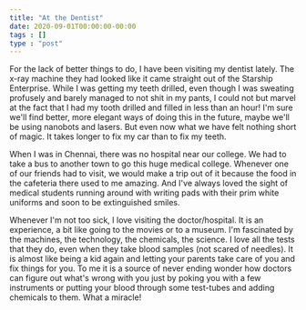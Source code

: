 ```yaml
---
title: "At the Dentist"
date: 2020-09-01T00:00:00-00:00
tags : []
type : "post"
---
```



For the lack of better things to do, I have been visiting my dentist lately. 
The x-ray machine they had looked like it came straight out of the Starship Enterprise.
While I was getting my teeth drilled, even though I was sweating profusely and barely managed to not shit in my pants, I could not but marvel at the fact that I had my tooth drilled and filled in less than an hour! 
I'm sure we'll find better, more elegant ways of doing this in the future, maybe we'll be using nanobots and lasers. 
But even now what we have felt nothing short of magic.
It takes longer to fix my car than to fix my teeth.

When I was in Chennai, there was no hospital near our college. 
We had to take a bus to another town to go this huge medical college.
Whenever one of our friends had to visit, we would make a trip out of it because the food in the cafeteria there used to me amazing. 
And I've always loved the sight of medical students running around with writing pads with their prim white uniforms and soon to be extinguished smiles.

Whenever I'm not too sick, I love visiting the doctor/hospital. It is an experience, a bit like going to the movies or to a museum. I'm fascinated by the machines, the technology, the chemicals, the science.
I love all the tests that they do, even when they take blood samples (not scared of needles).
It is almost like being a kid again and letting your parents take care of you and fix things for you.
To me it is a source of never ending wonder how doctors can figure out what's wrong with you just by poking you with a few instruments or putting your blood through some test-tubes and adding chemicals to them.
What a miracle!